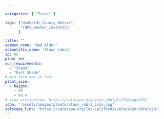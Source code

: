```yaml
---

categories: [ "Trees" ]

tags: ["Humboldt_County_Native",
       "CNPS_master_inventory"
      ]

title: ""
common_name: "Red Alder"
scientific_name: "Alnus rubra"
id: 96
plant_id: 
sun_requirements:
  - "Shade"
  - "Part Shade"
# min then max in feet
plant_size:
  - height: 
    - 50
    - 98.4
# icon attribution: https://calscape.org/view.php?pl=175&img=8162 
icon: "/assets/images/plants/alnus_rubra_icon.jpg" 
calscape_link: "https://calscape.org/loc-California/Alnus%20rubra(%20)"
---
```




